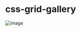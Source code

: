 # css-grid-gallery
![image](https://user-images.githubusercontent.com/107095346/195276620-4b855425-631a-4d4f-a2a8-0539ff7bd15c.png)
